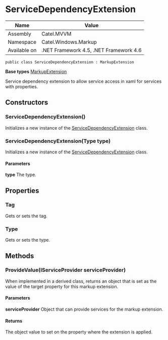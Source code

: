 

# ServiceDependencyExtension

Name|Value
---|---
Assembly|Catel.MVVM
Namespace|Catel.Windows.Markup
Available on|.NET Framework 4.5, .NET Framework 4.6

```
public class ServiceDependencyExtension : MarkupExtension
```

**Base types**
[MarkupExtension]()


Service dependency extension to allow service access in xaml for services with properties.



## Constructors

### ServiceDependencyExtension()

Initializes a new instance of the [ServiceDependencyExtension](#) class.



### ServiceDependencyExtension(Type type)

Initializes a new instance of the [ServiceDependencyExtension](#) class.

#### Parameters

**type**
The type.



## Properties

### Tag

Gets or sets the tag.



### Type

Gets or sets the type.



## Methods

### ProvideValue(IServiceProvider serviceProvider)

When implemented in a derived class, returns an object that is set as the value of the target property for this markup extension.

#### Parameters

**serviceProvider**
Object that can provide services for the markup extension.

#### Returns

The object value to set on the property where the extension is applied.



